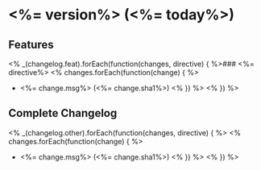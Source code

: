 # <%= version%> (<%= today%>)

## Features
<% _(changelog.feat).forEach(function(changes, directive) { %>### <%= directive%>
<% changes.forEach(function(change) { %>
* <%= change.msg%> (<%= change.sha1%>)
<% }) %>
<% }) %>

## Complete Changelog

<% _(changelog.other).forEach(function(changes, directive) { %>
<% changes.forEach(function(change) { %>
  * <%= change.msg%> (<%= change.sha1%>)
<% }) %>
<% }) %>
